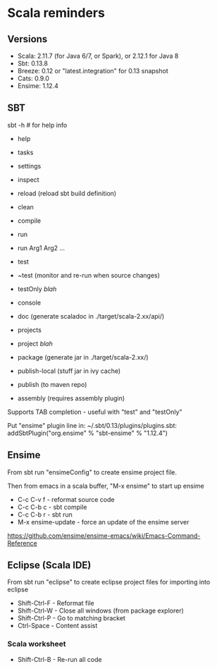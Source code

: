 # Scala reminders

## Versions

* Scala: 2.11.7 (for Java 6/7, or Spark), or 2.12.1 for Java 8
* Sbt: 0.13.8
* Breeze: 0.12 or "latest.integration" for 0.13 snapshot
* Cats: 0.9.0
* Ensime: 1.12.4

## SBT

sbt -h # for help info

* help
* tasks
* settings
* inspect
* reload (reload sbt build definition)

* clean
* compile
* run
* run Arg1 Arg2 ...
* test
* ~test (monitor and re-run when source changes)
* testOnly *blah*
* console
* doc (generate scaladoc in ./target/scala-2.xx/api/)

* projects
* project *blah*
* package (generate jar in ./target/scala-2.xx/)
* publish-local (stuff jar in ivy cache)
* publish (to maven repo)
* assembly (requires assembly plugin)

Supports TAB completion - useful with "test" and "testOnly"

Put "ensime" plugin line in: ~/.sbt/0.13/plugins/plugins.sbt: addSbtPlugin("org.ensime" % "sbt-ensime" % "1.12.4")

## Ensime

From sbt run "ensimeConfig" to create ensime project file.

Then from emacs in a scala buffer, "M-x ensime" to start up ensime

* C-c C-v f - reformat source code
* C-c C-b c - sbt compile
* C-c C-b r - sbt run
* M-x ensime-update - force an update of the ensime server

https://github.com/ensime/ensime-emacs/wiki/Emacs-Command-Reference


## Eclipse (Scala IDE)

From sbt run "eclipse" to create eclipse project files for importing into eclipse

* Shift-Ctrl-F - Reformat file
* Shift-Ctrl-W - Close all windows (from package explorer)
* Shift-Ctrl-P - Go to matching bracket
* Ctrl-Space - Content assist


### Scala worksheet

* Shift-Ctrl-B - Re-run all code



